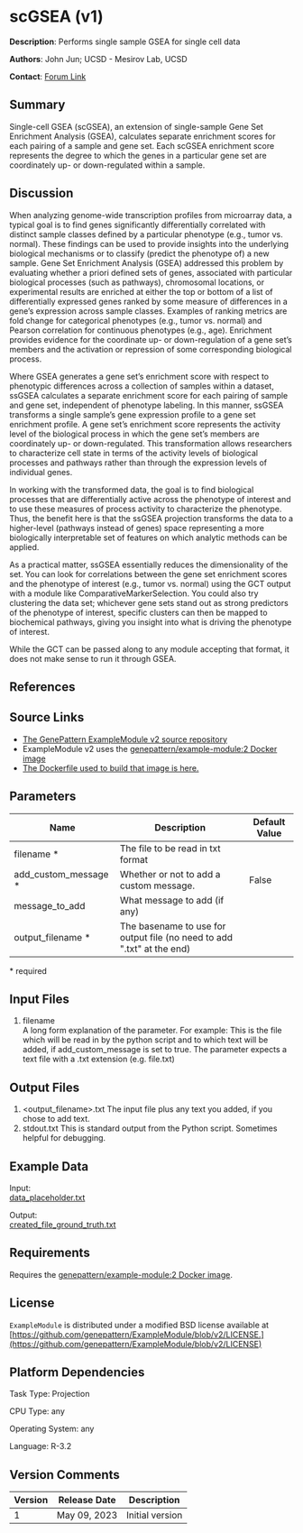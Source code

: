 <!-- remove all comments before releasing -->
<!-- This is the name of the module as it will appear in GenePatter, and its version, for clarity -->
# scGSEA (v1)

<!-- A brief text description of the module, usually one sentence in length. -->
**Description**: Performs single sample GSEA for single cell data

<!-- This field is for the author or creator of the module. If the algorithm of the module is from a published paper, this is usually the first or corresponding author from the paper. If the module algorithm is unpublished, this is usually the developer of the module itself. This field can simply be a name of a person or group. -->
**Authors**: John Jun; UCSD - Mesirov Lab, UCSD

<!--This field is used for responding to help requests for the module, and should be an email address or a link to a website with contact information or a help forum. -->
**Contact**: [Forum Link](https://groups.google.com/forum/?utm_medium=email&utm_source=footer#!forum/genepattern-help)

<!-- All modules have a version number associated with them (the last number on the LSID) that is used to differentiate between modules of the same name for reproducibility purposes. However, for publicly released software packages that are wrapped as GenePattern modules, sometimes this version number will be different that the version number of the algorithm itself (e.g. TopHat v7 in GenePattern uses version 2.0.8b of the TopHat algorithm). Since this information is often important to the user, the algorithm version field is an optional attribute that can be used to specify this different version number. Remove this field if not applicable -->
<!-- **Algorithm Version**: _OPTIONAL_ and Not applicable for this particular module -->

<!-- Why use this module? What does it do? If this is one of a set of modules, how does this module fit in the set? How does it work? write overview as if you are explaining to a novice. Include any links or images which would serve to clarify -->
## Summary

Single-cell GSEA (scGSEA), an extension of single-sample Gene Set Enrichment Analysis (GSEA), calculates separate enrichment scores for each pairing of a sample and gene set. Each scGSEA enrichment score represents the degree to which the genes in a particular gene set are coordinately up- or down-regulated within a sample.

## Discussion
When analyzing genome-wide transcription profiles from microarray data, a typical goal is to find genes significantly differentially correlated with distinct sample classes defined by a particular phenotype (e.g., tumor vs. normal). These findings can be used to provide insights into the underlying biological mechanisms or to classify (predict the phenotype of) a new sample. Gene Set Enrichment Analysis (GSEA) addressed this problem by evaluating whether a priori defined sets of genes, associated with particular biological processes (such as pathways), chromosomal locations, or experimental results are enriched at either the top or bottom of a list of differentially expressed genes ranked by some measure of differences in a gene’s expression across sample classes. Examples of ranking metrics are fold change for categorical phenotypes (e.g., tumor vs. normal) and Pearson correlation for continuous phenotypes (e.g., age). Enrichment provides evidence for the coordinate up- or down-regulation of a gene set’s members and the activation or repression of some corresponding biological process.

Where GSEA generates a gene set’s enrichment score with respect to phenotypic differences across a collection of samples within a dataset, ssGSEA calculates a separate enrichment score for each pairing of sample and gene set, independent of phenotype labeling. In this manner, ssGSEA transforms a single sample’s gene expression profile to a gene set enrichment profile. A gene set’s enrichment score represents the activity level of the biological process in which the gene set’s members are coordinately up- or down-regulated. This transformation allows researchers to characterize cell state in terms of the activity levels of biological processes and pathways rather than through the expression levels of individual genes.

In working with the transformed data, the goal is to find biological processes that are differentially active across the phenotype of interest and to use these measures of process activity to characterize the phenotype. Thus, the benefit here is that the ssGSEA projection transforms the data to a higher-level (pathways instead of genes) space representing a more biologically interpretable set of features on which analytic methods can be applied.

As a practical matter, ssGSEA essentially reduces the dimensionality of the set. You can look for correlations between the gene set enrichment scores and the phenotype of interest (e.g., tumor vs. normal) using the GCT output with a module like ComparativeMarkerSelection. You could also try clustering the data set; whichever gene sets stand out as strong predictors of the phenotype of interest, specific clusters can then be mapped to biochemical pathways, giving you insight into what is driving the phenotype of interest.

While the GCT can be passed along to any module accepting that format, it does not make sense to run it through GSEA.

<!-- appropriate papers should be cited here -->
## References

<!-- links to your source repository **specific to the release version**, the Docker image used by the module (as specified in your manifest), and (if applicable) the sha link to the Dockerfile used to build your Docker image -->
## Source Links
* [The GenePattern ExampleModule v2 source repository](https://github.com/genepattern/ExampleModule/tree/v2)
* ExampleModule v2 uses the [genepattern/example-module:2 Docker image](https://hub.docker.com/layers/150060459/genepattern/example-module/2/images/sha256-ae4fffff67672e46b251f954ad226b7ad99403c456c1c19911b6ac82f1a27f2f?context=explore)
* [The Dockerfile used to build that image is here.](https://github.com/genepattern/ExampleModule/blob/v2/Dockerfile)

## Parameters
<!-- short description of the module parameters and their default values, as well as whether they are required -->

| Name | Description <!--short description--> | Default Value |
---------|--------------|----------------
| filename * |  The file to be read in txt format |
| add_custom_message * | Whether or not to add a custom message. | False |
| message_to_add  | What message to add (if any) |
| output_filename * | The basename to use for output file (no need to add ".txt" at the end) |

\*  required

## Input Files
<!-- longer descriptions of the module input files. Include information about format and/or preprocessing...etc -->

1. filename  
    A long form explanation of the parameter. For example: This is the file which will be read in by the python script and to which text will be added, if add_custom_message is set to true. The parameter expects a text file with a .txt extension (e.g. file.txt)
    
## Output Files
<!-- list and describe any files output by the module -->

1. \<output_filename\>.txt
    The input file plus any text you added, if you chose to add text.
2. stdout.txt
    This is standard output from the Python script. Sometimes helpful for debugging.

## Example Data
<!-- provide links to example data so that users can see what input & output should look like and so that they and we can use it to test -->

Input:  
[data_placeholder.txt](https://github.com/genepattern/ExampleModule/blob/v2/data/data_placeholder.txt)

Output:  
[created_file_ground_truth.txt](https://github.com/genepattern/ExampleModule/blob/v2/gpunit/output/basic_test/created_file_ground_truth.txt)


## Requirements
<!--This section is typically used to list any special requirements for running the module, such as, language/operating system requirements and Docker images. -->

Requires the [genepattern/example-module:2 Docker image](https://hub.docker.com/layers/150060459/genepattern/example-module/2/images/sha256-ae4fffff67672e46b251f954ad226b7ad99403c456c1c19911b6ac82f1a27f2f?context=explore).

## License

`ExampleModule` is distributed under a modified BSD license available at [https://github.com/genepattern/ExampleModule/blob/v2/LICENSE.](https://github.com/genepattern/ExampleModule/blob/v2/LICENSE)

## Platform Dependencies
Task Type:
Projection

CPU Type:
any

Operating System:
any

Language:
R-3.2

## Version Comments
<!--For each version of a module, provide a short comment about what was changed in the new version of a module. Version comments consist of 3 parts: a date, a version number, and a short description. The date should be the release date of that version of the module, and the version number should match the version of the module for which it corresponds to. The description can be short, but should be informative (e.g. "added support for log transformed data", or "fixed bug with out of memory exception"). When a user views the documentation, all version comments up to and including the current version will be displayed, and act as a short version history for the module. -->

| Version | Release Date | Description                                 |
----------|--------------|---------------------------------------------|
| 1 | May 09, 2023 | Initial version |
